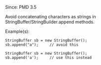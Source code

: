 Since: PMD 3.5

Avoid concatenating characters as strings in StringBuffer/StringBuilder.append methods.

Example(s):
```
StringBuffer sb = new StringBuffer();
sb.append("a");     // avoid this

StringBuffer sb = new StringBuffer();
sb.append('a');     // use this instead
```
